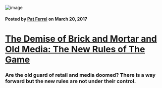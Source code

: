 ![image](/blog/images/wall-mart-excerpt.png)

#### Posted by [**Pat Ferrel**](mailto:pat@actionml.com) on March 20, 2017

# [The Demise of Brick and Mortar and Old Media: The New Rules of The Game](/blog/{{template}})

### Are the old guard of retail and media doomed? There is a way forward but the new rules are not under their control. 
